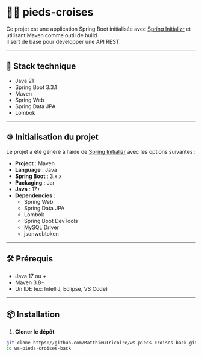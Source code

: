 # 🏋️‍♀️ pieds-croises

Ce projet est une application Spring Boot initialisée avec [Spring Initializr](https://start.spring.io/) et utilisant Maven comme outil de build.  
Il sert de base pour développer une API REST.

---

## 🚀 Stack technique

- Java 21
- Spring Boot 3.3.1 
- Maven
- Spring Web
- Spring Data JPA
- Lombok

---

## ⚙️ Initialisation du projet

Le projet a été généré à l’aide de [Spring Initializr](https://start.spring.io/) avec les options suivantes :

- **Project** : Maven
- **Language** : Java
- **Spring Boot** : 3.x.x
- **Packaging** : Jar
- **Java** : 17+
- **Dependencies** :
  - Spring Web
  - Spring Data JPA
  - Lombok
  - Spring Boot DevTools
  - MySQL Driver
  - jsonwebtoken

---

## 🛠️ Prérequis

- Java 17 ou +
- Maven 3.8+
- Un IDE (ex: IntelliJ, Eclipse, VS Code)

---

## 📦 Installation

1. **Cloner le dépôt**

```bash
git clone https://github.com/MatthieuTricoire/ws-pieds-croises-back.git
cd ws-pieds-croises-back
